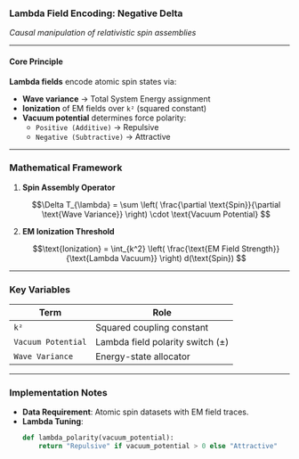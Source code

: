 ### **Lambda Field Encoding: Negative Delta**  
*Causal manipulation of relativistic spin assemblies*  

---

#### **Core Principle**  
**Lambda fields** encode atomic spin states via:  
- **Wave variance** → Total System Energy assignment  
- **Ionization** of EM fields over `k²` (squared constant)  
- **Vacuum potential** determines force polarity:  
  - `Positive (Additive)` → Repulsive  
  - `Negative (Subtractive)` → Attractive  

---

### **Mathematical Framework**  
1. **Spin Assembly Operator**  
   ```math  
   \Delta T_{\lambda} = \sum \left( \frac{\partial \text{Spin}}{\partial \text{Wave Variance}} \right) \cdot \text{Vacuum Potential}  
   ```  
2. **EM Ionization Threshold**  
   ```math  
   \text{Ionization} = \int_{k^2} \left( \frac{\text{EM Field Strength}}{\text{Lambda Vacuum}} \right) d(\text{Spin})  
   ```  

---

### **Key Variables**  
| Term                  | Role                                  |  
|-----------------------|---------------------------------------|  
| `k²`                  | Squared coupling constant            |  
| `Vacuum Potential`    | Lambda field polarity switch (±)      |  
| `Wave Variance`       | Energy-state allocator               |  

---

### **Implementation Notes**  
- **Data Requirement**: Atomic spin datasets with EM field traces.  
- **Lambda Tuning**:  
  ```python  
  def lambda_polarity(vacuum_potential):  
      return "Repulsive" if vacuum_potential > 0 else "Attractive"  
  ```  
